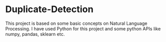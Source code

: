 # Duplicate-Detection
This project is based on some basic concepts on Natural Language Processing. I have used Python for this project and some python APIs like numpy, pandas, sklearn etc.
